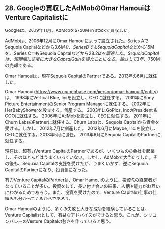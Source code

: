 ## 28. Googleの買収したAdMobのOmar HamouiはVenture Capitalistに

Googleは、2009年11月、AdMobを$750M in stockで買収した。

AdMobは、2006年12月にOmar Hamouiによって設立された。Series AでSequoia Capitalなどから$3.6Mを、Series BでもSequoia Capitalなどから$15Mを、Series CでもSequoia Capitalなどから$28.2Mを調達した。Sequoia Capitalは、短期間に非常に大きなCapital Gainを得たことになる。設立して3年、$750Mの売却である。

Omar Hamouiは、現在Sequoia CapitalのPartnerである。2013年の6月に就任した。

Omar Hamoui (https://www.crunchbase.com/person/omar-hamoui#/entity)は、
1998年にVertical Blue, Incを設立し、CEOに就任する。
2001年にSony Picture EntertainmentのSenior Program Managerに就任する。
2002年にHerBabyShowerを設立する。倒産する。
2003年にGoPics, IncのPresident & COOに就任する。
2006年にAdMobを設立し、CEOに就任する。
2011年にChurn LabsのPartnerに就任する。Churn Labsは、Sequoia Capitalから資金を受ける。しかし、2012年7月に倒産した。
2012年6月にMaybe, Inc.を設立し、CEOに就任する。2013年5月に退任。
2013年6月にSequoia CapitalのPartnerに就任する。

現在は、超有力Venture CapitalのPartnerであるが、いくつものの会社を起業し、そのほとんどはうまくいっていない。しかし、AdMobで大当たりした。その後も、Sequoia Capitalの支援を受けたが、うまくいかず、逆にSequoia CapitalのPartnerになり、投資側になった。

有力Venture CapitalのPartnerは、Omar Hamouiのように、投資先の経営者がなっていることが多い。投資をして、長い付き合いの結果、人柄や能力がお互いにわかるためであろう。また、投資を受けたので、Venture Capitalの仕事の仕組みも分かってくるからであろう。

Omar Hamouiのように、多くの失敗と大きな成功を経験していることは、Venture Capitalistとして、有益なアドバイスができると思う。これが、シリコンバレーのVenture Capitalの強さを作っていると思う。
